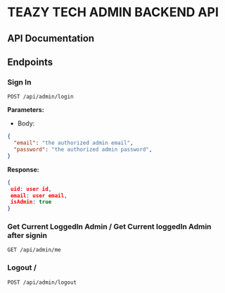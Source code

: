 # TEAZY TECH ADMIN BACKEND API


## API Documentation
## Endpoints

### Sign In
```http
POST /api/admin/login
```

**Parameters:**
- Body:
```json
{
  "email": "the authorized admin email",
  "password": "the authorized admin password",
}
```

**Response:**
```json
{
 uid: user id,
 email: user email,
 isAdmin: true
}
```

### Get Current LoggedIn Admin / Get Current loggedIn Admin after signin
```http
GET /api/admin/me
```

### Logout / 
```http
POST /api/admin/logout
```
